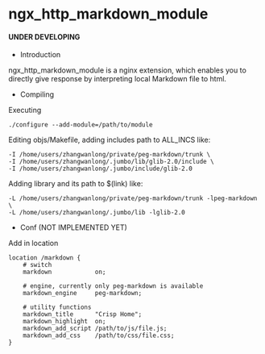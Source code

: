ngx_http_markdown_module
========================

#### UNDER DEVELOPING

* Introduction

ngx_http_markdown_module is a nginx extension,
which enables you to directly give response
by interpreting local Markdown file to html.

* Compiling

Executing

    ./configure --add-module=/path/to/module

Editing objs/Makefile, adding includes path to ALL_INCS like:

    -I /home/users/zhangwanlong/private/peg-markdown/trunk \
    -I /home/users/zhangwanlong/.jumbo/lib/glib-2.0/include \
    -I /home/users/zhangwanlong/.jumbo/include/glib-2.0

Adding library and its path to $(link) like:

    -L /home/users/zhangwanlong/private/peg-markdown/trunk -lpeg-markdown \
    -L /home/users/zhangwanlong/.jumbo/lib -lglib-2.0

* Conf (NOT IMPLEMENTED YET)

Add in location

    location /markdown {
        # switch
        markdown            on;

        # engine, currently only peg-markdown is available
        markdown_engine     peg-markdown;

        # utility functions
        markdown_title      "Crisp Home";
        markdown_highlight  on;
        markdown_add_script /path/to/js/file.js;
        markdown_add_css    /path/to/css/file.css;
    }
